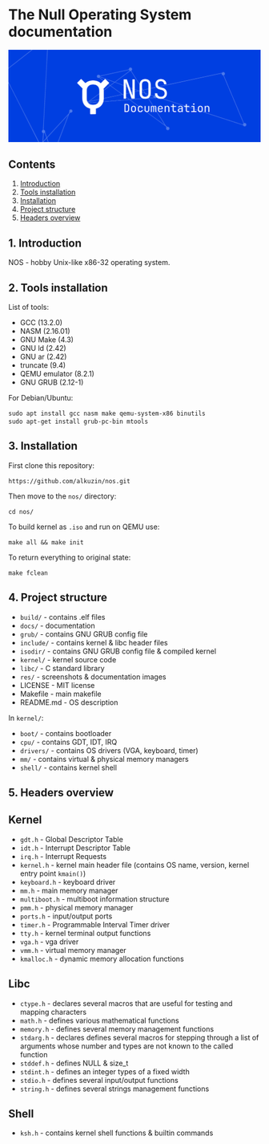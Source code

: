 # The Null Operating System documentation

<img src="../res/nos_docs_banner.png">

## Contents

1. [Introduction](#1-introduction)
2. [Tools installation](#2-tools-installation)
3. [Installation](#3-installation)
4. [Project structure](#4-project-structure)
5. [Headers overview](#5-headers-overview)

## 1. Introduction
NOS - hobby Unix-like x86-32 operating system.

## 2. Tools installation

List of tools:

 - GCC (13.2.0)
 - NASM (2.16.01)
 - GNU Make (4.3)
 - GNU ld (2.42)
 - GNU ar (2.42)
 - truncate (9.4)
 - QEMU emulator (8.2.1)
 - GNU GRUB (2.12-1)

For Debian/Ubuntu:
```console
sudo apt install gcc nasm make qemu-system-x86 binutils
sudo apt-get install grub-pc-bin mtools
```

## 3. Installation
First clone this repository:
```console
https://github.com/alkuzin/nos.git
```
Then move to the `nos/` directory:
```console
cd nos/
```

To build kernel as `.iso` and run on QEMU use:

```console
make all && make init
```

To return everything to original state:
```console
make fclean
```

## 4. Project structure

 - `build/`   - contains .elf files
 - `docs/`    - documentation
 - `grub/`    - contains GNU GRUB config file
 - `include/` - contains kernel & libc header files
 - `isodir/`  - contains GNU GRUB config file & compiled kernel 
 - `kernel/`  - kernel source code
 - `libc/`    - C standard library
 - `res/`     - screenshots & documentation images
 - LICENSE    - MIT license
 - Makefile   - main makefile
 - README.md  - OS description

In `kernel/`:

 - `boot/`    - contains bootloader
 - `cpu/`     - contains GDT, IDT, IRQ        
 - `drivers/` - contains OS drivers (VGA, keyboard, timer)        
 - `mm/`      - contains virtual & physical memory managers
 - `shell/`   - contains kernel shell

## 5. Headers overview 

## Kernel
 - `gdt.h`       - Global Descriptor Table
 - `idt.h`       - Interrupt Descriptor Table
 - `irq.h`       - Interrupt Requests
 - `kernel.h`    - kernel main header file (contains OS name, version, kernel entry point `kmain()`)
 - `keyboard.h`  - keyboard driver
 - `mm.h`        - main memory manager
 - `multiboot.h` - multiboot information structure
 - `pmm.h`       - physical memory manager
 - `ports.h`     - input/output ports
 - `timer.h`     - Programmable Interval Timer driver
 - `tty.h`       - kernel terminal output functions
 - `vga.h`       - vga driver
 - `vmm.h`       - virtual memory manager
 - `kmalloc.h`   - dynamic memory allocation functions

## Libc
 - `ctype.h`  - declares several macros that are useful for testing and mapping characters
 - `math.h`   - defines various mathematical functions
 - `memory.h` - defines several memory management functions
 - `stdarg.h` - declares defines several macros for stepping through a list of arguments 
 				whose number and types are not known to the called function
 - `stddef.h` - defines NULL & size_t
 - `stdint.h` - defines an integer types of a fixed width
 - `stdio.h`  - defines several input/output functions
 - `string.h` - defines several strings management functions

## Shell
 - `ksh.h`    - contains kernel shell functions & builtin commands

